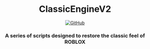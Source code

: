 <h1 align="center">ClassicEngineV2</h1>
<div align="center">
  <a href="https://github.com/Hoidberg/ClassicEngineV2/blob/master/LICENSE">
    <img alt="GitHub" src="https://img.shields.io/github/license/Hoidberg/ClassicEngineV2">
  </a>
</div>
<h3 align="center">A series of scripts designed to restore the classic feel of ROBLOX</h3>
